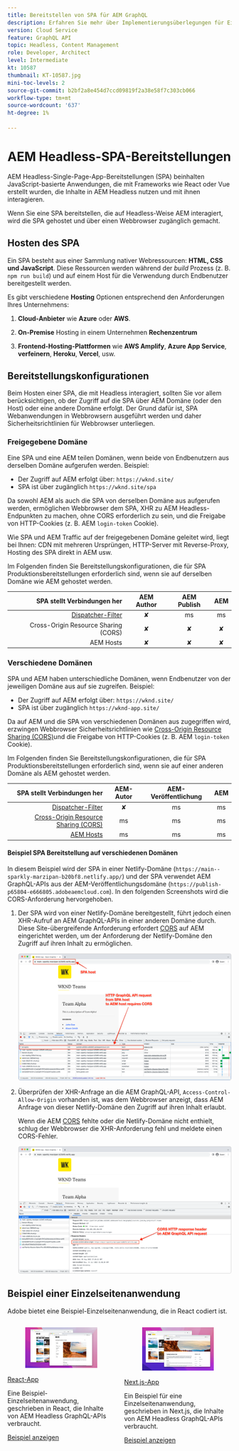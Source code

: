 ```yaml
---
title: Bereitstellen von SPA für AEM GraphQL
description: Erfahren Sie mehr über Implementierungsüberlegungen für Einzelseiten-Apps (SPA) AEM Headless-Implementierungen.
version: Cloud Service
feature: GraphQL API
topic: Headless, Content Management
role: Developer, Architect
level: Intermediate
kt: 10587
thumbnail: KT-10587.jpg
mini-toc-levels: 2
source-git-commit: b2bf2a8e454d7ccd09819f2a38e58f7c303cb066
workflow-type: tm+mt
source-wordcount: '637'
ht-degree: 1%

---
```



# AEM Headless-SPA-Bereitstellungen

AEM Headless-Single-Page-App-Bereitstellungen (SPA) beinhalten JavaScript-basierte Anwendungen, die mit Frameworks wie React oder Vue erstellt wurden, die Inhalte in AEM Headless nutzen und mit ihnen interagieren.

Wenn Sie eine SPA bereitstellen, die auf Headless-Weise AEM interagiert, wird die SPA gehostet und über einen Webbrowser zugänglich gemacht.

## Hosten des SPA

Ein SPA besteht aus einer Sammlung nativer Webressourcen: **HTML, CSS und JavaScript**. Diese Ressourcen werden während der _build_ Prozess (z. B. `npm run build`) und auf einem Host für die Verwendung durch Endbenutzer bereitgestellt werden.

Es gibt verschiedene **Hosting** Optionen entsprechend den Anforderungen Ihres Unternehmens:

1. **Cloud-Anbieter** wie **Azure** oder **AWS**.

2. **On-Premise** Hosting in einem Unternehmen **Rechenzentrum**

3. **Frontend-Hosting-Plattformen** wie **AWS Amplify**, **Azure App Service**, **verfeinern**, **Heroku**, **Vercel**, usw.

## Bereitstellungskonfigurationen

Beim Hosten einer SPA, die mit Headless interagiert, sollten Sie vor allem berücksichtigen, ob der Zugriff auf die SPA über AEM Domäne (oder den Host) oder eine andere Domäne erfolgt.  Der Grund dafür ist, SPA Webanwendungen in Webbrowsern ausgeführt werden und daher Sicherheitsrichtlinien für Webbrowser unterliegen.

### Freigegebene Domäne

Eine SPA und eine AEM teilen Domänen, wenn beide von Endbenutzern aus derselben Domäne aufgerufen werden. Beispiel:

+ Der Zugriff auf AEM erfolgt über: `https://wknd.site/`
+ SPA ist über zugänglich `https://wknd.site/spa`

Da sowohl AEM als auch die SPA von derselben Domäne aus aufgerufen werden, ermöglichen Webbrowser dem SPA, XHR zu AEM Headless-Endpunkten zu machen, ohne CORS erforderlich zu sein, und die Freigabe von HTTP-Cookies (z. B. AEM `login-token` Cookie).

Wie SPA und AEM Traffic auf der freigegebenen Domäne geleitet wird, liegt bei Ihnen: CDN mit mehreren Ursprüngen, HTTP-Server mit Reverse-Proxy, Hosting des SPA direkt in AEM usw.

Im Folgenden finden Sie Bereitstellungskonfigurationen, die für SPA Produktionsbereitstellungen erforderlich sind, wenn sie auf derselben Domäne wie AEM gehostet werden.

| SPA stellt Verbindungen her | AEM Author | AEM Publish | AEM |
|---------------------------------------------------:|:----------:|:-----------:|:-----------:|
| [Dispatcher-Filter](./configurations/dispatcher-filters.md) | ✘ | ms | ms |
| Cross-Origin Resource Sharing (CORS) | ✘ | ✘ | ✘ |
| AEM Hosts | ✘ | ✘ | ✘ |

### Verschiedene Domänen

SPA und AEM haben unterschiedliche Domänen, wenn Endbenutzer von der jeweiligen Domäne aus auf sie zugreifen. Beispiel:

+ Der Zugriff auf AEM erfolgt über: `https://wknd.site/`
+ SPA ist über zugänglich `https://wknd-app.site/`

Da auf AEM und die SPA von verschiedenen Domänen aus zugegriffen wird, erzwingen Webbrowser Sicherheitsrichtlinien wie [Cross-Origin Resource Sharing (CORS)](./configurations/cors.md)und die Freigabe von HTTP-Cookies (z. B. AEM `login-token` Cookie).

Im Folgenden finden Sie Bereitstellungskonfigurationen, die für SPA Produktionsbereitstellungen erforderlich sind, wenn sie auf einer anderen Domäne als AEM gehostet werden.

| SPA stellt Verbindungen her | AEM-Autor | AEM-Veröffentlichung | AEM |
|---------------------------------------------------:|:----------:|:-----------:|:-----------:|
| [Dispatcher-Filter](./configurations/dispatcher-filters.md) | ✘ | ms | ms |
| [Cross-Origin Resource Sharing (CORS)](./configurations/cors.md) | ms | ms | ms |
| [AEM Hosts](./configurations/aem-hosts.md) | ms | ms | ms |

#### Beispiel SPA Bereitstellung auf verschiedenen Domänen

In diesem Beispiel wird der SPA in einer Netlify-Domäne (`https://main--sparkly-marzipan-b20bf8.netlify.app/`) und der SPA verwendet AEM GraphQL-APIs aus der AEM-Veröffentlichungsdomäne (`https://publish-p65804-e666805.adobeaemcloud.com`). In den folgenden Screenshots wird die CORS-Anforderung hervorgehoben.

1. Der SPA wird von einer Netlify-Domäne bereitgestellt, führt jedoch einen XHR-Aufruf an AEM GraphQL-APIs in einer anderen Domäne durch. Diese Site-übergreifende Anforderung erfordert [CORS](./configurations/cors.md) auf AEM eingerichtet werden, um der Anforderung der Netlify-Domäne den Zugriff auf ihren Inhalt zu ermöglichen.

   ![SPA von SPA- und AEM-Hosts ](assets/spa/cors-requirement.png)

2. Überprüfen der XHR-Anfrage an die AEM GraphQL-API, `Access-Control-Allow-Origin` vorhanden ist, was dem Webbrowser anzeigt, dass AEM Anfrage von dieser Netlify-Domäne den Zugriff auf ihren Inhalt erlaubt.

   Wenn die AEM [CORS](./configurations/cors.md) fehlte oder die Netlify-Domäne nicht enthielt, schlug der Webbrowser die XHR-Anforderung fehl und meldete einen CORS-Fehler.

   ![CORS Response Header AEM GraphQL API](assets/spa/cors-response-headers.png)

## Beispiel einer Einzelseitenanwendung

Adobe bietet eine Beispiel-Einzelseitenanwendung, die in React codiert ist.

<div class="columns is-multiline">
<!-- React app -->
<div class="column is-half-tablet is-half-desktop is-one-third-widescreen" aria-label="React app" tabindex="0">
   <div class="card">
       <div class="card-image">
           <figure class="image is-16by9">
               <a href="../example-apps/react-app.md" title="React-App" tabindex="-1">
                   <img class="is-bordered-r-small" src="../example-apps/assets/react-app/react-app-card.png" alt="React-App">
               </a>
           </figure>
       </div>
       <div class="card-content is-padded-small">
           <div class="content">
               <p class="headline is-size-6 has-text-weight-bold"><a href="../example-apps/react-app.md" title="React-App">React-App</a></p>
               <p class="is-size-6">Eine Beispiel-Einzelseitenanwendung, geschrieben in React, die Inhalte von AEM Headless GraphQL-APIs verbraucht.</p>
               <a href="../example-apps/react-app.md" class="spectrum-Button spectrum-Button--outline spectrum-Button--primary spectrum-Button--sizeM">
                   <span class="spectrum-Button-label has-no-wrap has-text-weight-bold">Beispiel anzeigen</span>
               </a>
           </div>
       </div>
   </div>
</div>
<!-- Next.js app -->
<div class="column is-half-tablet is-half-desktop is-one-third-widescreen" aria-label="Next.js app" tabindex="0">
   <div class="card">
       <div class="card-image">
           <figure class="image is-16by9">
               <a href="../example-apps/next-js.md" title="Next.js-App" tabindex="-1">
                   <img class="is-bordered-r-small" src="../example-apps/assets/next-js/next-js-card.png" alt="Next.js-App">
               </a>
           </figure>
       </div>
       <div class="card-content is-padded-small">
           <div class="content">
               <p class="headline is-size-6 has-text-weight-bold"><a href="../example-apps/next-js.md" title="Next.js-App">Next.js-App</a></p>
               <p class="is-size-6">Ein Beispiel für eine Einzelseitenanwendung, geschrieben in Next.js, die Inhalte von AEM Headless GraphQL-APIs verbraucht.</p>
               <a href="../example-apps/next-js.md" class="spectrum-Button spectrum-Button--outline spectrum-Button--primary spectrum-Button--sizeM">
                   <span class="spectrum-Button-label has-no-wrap has-text-weight-bold">Beispiel anzeigen</span>
               </a>
           </div>
       </div>
   </div>
</div>
</div>
